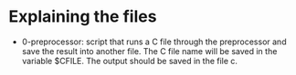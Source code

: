 # Explaining the files
* 0-preprocessor: script that runs a C file through the preprocessor and save the result into another file. The C file name will be saved in the variable $CFILE. The output should be saved in the file c.
